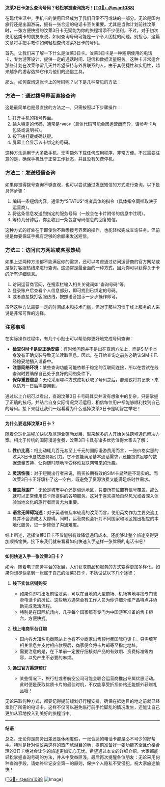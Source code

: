 **汶莱3日卡怎么查询号码？轻松掌握查询技巧！[[TG💪+ @esim1088](https://t.me/s/esim1088)]**

在现代生活中，手机卡的使用已经成为了我们日常不可或缺的一部分。无论是国内旅行还是出国游玩，拥有一张合适的电话卡至关重要。尤其是当你计划前往汶莱时，一张方便快捷的汶莱3日卡无疑能为你的旅程增添不少便利。不过，对于初次使用这类卡的朋友来说，如何查询号码可能是一个令人困扰的问题。别担心，这篇文章将手把手教你如何轻松查询汶莱3日卡的号码。

首先，让我们来了解一下什么是汶莱3日卡。汶莱3日卡是一种短期使用的电话卡，专为游客设计，提供一定的通话时间、短信和数据流量服务。这种卡非常适合那些计划在汶莱停留几天并希望保持与外界联系的人。由于其便捷性和实用性，越来越多的游客选择它作为他们的通信工具。

那么，如何查询这张卡上的号码呢？以下是几种常见的方法：

### 方法一：通过拨号界面直接查询

这是最简单也是最直接的方法之一。只需按照以下步骤操作：

1. 打开手机的拨号界面。
2. 输入特定的代码，通常是`*#06#`（具体代码可能会因运营商而异，请参考卡片包装或说明书）。
3. 按下拨打键或确认键。
4. 屏幕上会显示该卡绑定的号码。

这种方法适用于大多数手机，无需额外下载任何应用程序，非常方便。不过需要注意的是，确保手机处于正常工作状态，并且没有欠费停机。

### 方法二：发送短信查询

如果你觉得拨号查询不够直观，也可以尝试通过发送短信的方式进行查询。以下是具体步骤：

1. 编辑一条短信内容，通常为“STATUS”或者具体的指令（具体指令同样取决于运营商）。
2. 将这条信息发送到指定的服务号码（一般会在卡片附带的信息中注明）。
3. 等待几分钟后，你会收到一条包含号码信息的回复短信。

这种方式的好处在于即使你不熟悉拨号界面的操作，也能轻松完成查询任务。但前提是你要保证手机有足够的余额来发送短信。

### 方法三：访问官方网站或客服热线

如果上述两种方法都不能满足你的需求，还可以考虑通过访问运营商的官方网站或是拨打客服热线来进行查询。这通常是最全面的一种方式，因为你可以获得关于卡的所有详细信息。

1. 访问运营商官网，在搜索栏输入相关关键词如“查询号码”等。
2. 登录账户后查看个人信息部分，即可找到已绑定的号码。
3. 或者直接拨打客服热线，按照语音提示一步步操作即可。

虽然这种方法需要一定的时间成本和技术门槛，但对于那些习惯于线上服务的人来说是非常可靠的选择。

### 注意事项

在实际操作过程中，有几个小贴士可以帮助你更好地完成号码查询：

- **检查SIM卡是否正确安装**：有时候问题并不是出在查询方法上，而是SIM卡本身没有正确安装导致无法读取信息。因此，在开始查询之前务必确认SIM卡已经稳妥地插入设备中。
- **注意网络环境**：某些查询功能可能依赖于稳定的互联网连接，所以在尝试在线查询时要确保自己处于良好的网络条件下。
- **保存重要信息**：无论采用哪种方式成功获取了号码之后，都建议将其记录下来以防万一日后需要用到。

通过以上介绍可以看出，查询汶莱3日卡号码其实并没有想象中的复杂。只要掌握了正确的技巧，并结合自身实际情况灵活运用，相信每位用户都能够顺利找到自己的号码。接下来就让我们一起看看为什么选择汶莱3日卡是明智之举吧！

---

**为什么要选择汶莱3日卡？**

随着全球化进程加快以及旅游业蓬勃发展，越来越多的人开始关注跨境通讯解决方案。相比于传统的国际漫游套餐，汶莱3日卡具有诸多优势值得大家去了解：

1. **性价比高**：相比动辄几百元甚至上千元的国际漫游费用而言，一张价格实惠的汶莱3日卡显然更具吸引力。它不仅能满足基本通话需求，还能提供足够的数据流量支持，让你随时随地享受移动互联网带来的乐趣。

2. **灵活性强**：对于短期出行者来说，购买长期有效的SIM卡显然是不现实的。而汶莱3日卡正好填补了这一空白，既避免了资源浪费又能满足临时性需求。

3. **覆盖范围广**：无论是城市中心还是偏远地区，只要所在位置有信号覆盖，那么就可以正常使用该卡所提供的各项服务。这对于喜欢探险自然风光或者深入体验当地文化的旅行者而言尤为重要。

4. **语言无障碍沟通**：对于英语普及率较高的汶莱而言，使用英文作为主要交流工具并不会造成太大障碍。同时，运营商也会针对不同国家和地区推出相应的本地化服务，进一步降低了沟通难度。

综上所述，选择汶莱3日卡不仅能够有效降低通讯成本，还能够让整个旅途变得更加顺畅愉快。接下来我们就来看看如何快速入手这样一张优质的电话卡吧！

---

**如何快速入手一张汶莱3日卡？**

如今，随着电子商务平台的发展，人们获取商品和服务的方式变得更加多样化。如果你想尽快拿到一张属于自己的汶莱3日卡，不妨试试以下几个途径：

1. **线下实体店铺购买**
   - 如果你即将出发前往汶莱，可以在当地的大型商场、机场等地寻找专门售卖电话卡的摊位。这些地方通常会有工作人员为你详细介绍产品特点并协助完成激活流程。
   - 特别是在国际机场内，几乎每个国家都有专门为中国游客准备的售卡柜台，方便快捷。

2. **线上电商平台订购**
   - 国内各大知名电商网站上也有不少商家出售预付费国际电话卡。只需填写相关信息并支付相应款项后，商家便会将卡片邮寄至指定地址。
   - 需要注意的是，在下单前一定要仔细核对产品的有效期、资费标准等内容，以免产生不必要的麻烦。

3. **通过官方渠道预订**
   - 某些情况下，旅行社或者航空公司可能会联合运营商推出专属优惠活动。此时便是获取优质卡片的最佳时机，不仅能享受折扣价格还能额外获赠礼品哦！

无论采取何种方式，都要记得提前规划好行程安排，确保在抵达目的地之前就已经拿到了所需的电话卡。这样不仅可以避免临行前手忙脚乱的情况发生，还能让自己更加从容地投入到美好的旅程当中。

---

**结语**

总之，无论你是商务出差还是休闲度假，一张合适的电话卡都是必不可少的好帮手。特别是针对像汶莱这样的热门旅游目的地，提前准备好一张功能齐全且价格合理的3日卡绝对会让你的旅途更加安心无忧。希望通过本文的详细介绍，大家都能轻松掌握查询号码的方法，并从中受益匪浅。最后再次提醒各位朋友：无论采用何种查询手段，请始终牢记安全第一的原则，保护个人隐私不受侵犯。祝大家旅途愉快！

[[TG💪+ @esim1088](https://t.me/s/esim1088) ![Image](https://i.postimg.cc/4NQfJmqS/Snipaste-2025-05-13-00-14-12.png)]